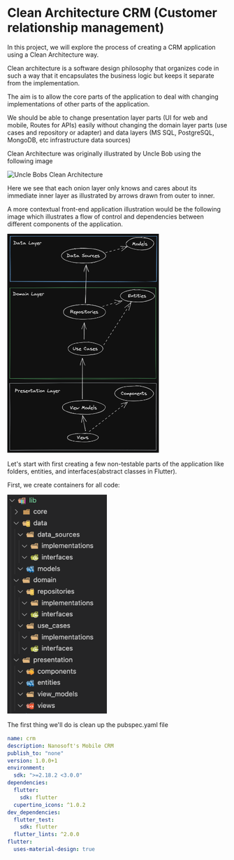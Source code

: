 # Clean Architecture CRM (Customer relationship management)

In this project, we will explore the process of creating a CRM application using a Clean Architecture way.

Clean architecture is a software design philosophy that organizes code in such a way that it encapsulates the business logic but keeps it separate from the implementation.

The aim is to allow the core parts of the application to deal with changing implementations of other parts of the application.

We should be able to change presentation layer parts (UI for web and mobile, Routes for APIs) easily without changing the domain layer parts (use cases and repository or adapter) and data layers (MS SQL, PostgreSQL, MongoDB, etc infrastructure data sources)

Clean Architecture was originally illustrated by Uncle Bob using the following image

![Uncle Bobs Clean Architecture](https://csharpcorner-mindcrackerinc.netdna-ssl.com/article/what-is-clean-architecture/Images/What%20is%20Clean%20Architecture1.png)


Here we see that each onion layer only knows and cares about its immediate inner layer as illustrated by arrows drawn from outer to inner.

A more contextual front-end application illustration would be the following image which illustrates a flow of control and dependencies between different components of the application.

<img src="docs/Clean%20Architecture.png"  height="500px"/>

Let's start with first creating a few non-testable parts of the application like folders, entities, and interfaces(abstract classes in Flutter).

First, we create containers for all code:

<img src="docs/project_structure.png"  height="500px"/>


The first thing we'll do is clean up the pubspec.yaml file

```yaml
name: crm
description: Nanosoft's Mobile CRM
publish_to: "none"
version: 1.0.0+1
environment:
  sdk: ">=2.18.2 <3.0.0"
dependencies:
  flutter:
    sdk: flutter
  cupertino_icons: ^1.0.2
dev_dependencies:
  flutter_test:
    sdk: flutter
  flutter_lints: ^2.0.0
flutter:
  uses-material-design: true
```

